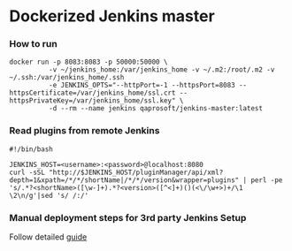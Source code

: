 # Dockerized Jenkins master

### How to run
```
docker run -p 8083:8083 -p 50000:50000 \
          -v ~/jenkins_home:/var/jenkins_home -v ~/.m2:/root/.m2 -v ~/.ssh:/var/jenkins_home/.ssh 
          -e JENKINS_OPTS="--httpPort=-1 --httpsPort=8083 --httpsCertificate=/var/jenkins_home/ssl.crt --httpsPrivateKey=/var/jenkins_home/ssl.key" \
          -d --rm --name jenkins qaprosoft/jenkins-master:latest
```

### Read plugins from remote Jenkins
```
#!/bin/bash

JENKINS_HOST=<username>:<password>@localhost:8080
curl -sSL "http://$JENKINS_HOST/pluginManager/api/xml?depth=1&xpath=/*/*/shortName|/*/*/version&wrapper=plugins" | perl -pe 's/.*?<shortName>([\w-]+).*?<version>([^<]+)()(<\/\w+>)+/\1 \2\n/g'|sed 's/ /:/'
```

### Manual deployment steps for 3rd party Jenkins Setup
Follow detailed [guide](https://github.com/qaprosoft/jenkins-master/blob/master/manual_deployment/README.md)
